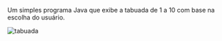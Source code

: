 Um simples programa Java que exibe a tabuada de 1 a 10 com base na escolha do usuário.


![tabuada](https://github.com/RonnyRocke/TabuadaUmAte10/assets/160675237/f7563c5f-a74f-4e28-b823-1827827e0dfa)



